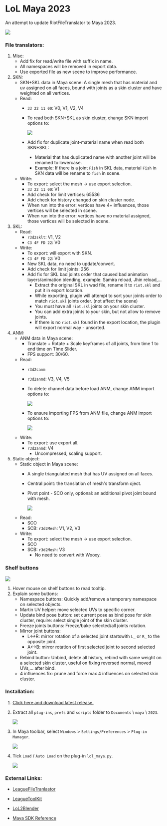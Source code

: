 # LoL Maya 2023
An attempt to update RiotFileTranslator to Maya 2023.

![](https://i.imgur.com/cRpMpYt.gif)


### File translators:
1. Misc:
    - Add fix for read/write file with suffix in name.
    - All namespaces will be removed in export data. 
    - Use exported file as new scene to improve performance.
2. SKN: 
    - SKN+SKL data in Maya scene: A single mesh that has material and uv assigned on all faces, bound with joints as a skin cluster and have weighted on all vertices.
    - Read: 
        - `33 22 11 00`: V0, V1, V2, V4
        - To read both SKN+SKL as skin cluster, change SKN import options to:
        
            ![](https://i.imgur.com/UiNIMul.png)

        - Add fix for duplicate joint-material name when read both SKN+SKL: 
            - Material that has duplicated name with another joint will be renamed to lowercase. 
            - Example: If there is a joint `Fish` in SKL data, material `Fish` in SKN data will be rename to `fish` in scene.
    - Write: 
        - To export: select the mesh -> use export selection.
        - `33 22 11 00`: V1
        - Add check for limit vertices: 65536 
        - Add check for history changed on skin cluster node.
        - When run into the error: vertices have 4+ influences, those vertices will be selected in scene.
        - When run into the error: vertices have no material assigned, those vertices will be selected in scene.
3. SKL:
    - Read: 
        - `r3d2sklt`: V1, V2
        - `C3 4F FD 22`: V0
    - Write:
        - To export: will export with SKN.
        - `C3 4F FD 22`: V0 
        - New SKL data, no need to update/convert.
        - Add check for limit joints: 256
        - Add fix for SKL bad joints order that caused bad animation layers/animation blending, example: Samira reload, Jhin reload,...
            - Extract the original SKL in wad file, rename it to `riot.skl` and put it in export location.
            - While exporting, plugin will attempt to sort your joints order to match `riot.skl` joints order. (not affect the scene)
            - You must have all `riot.skl` joints on your skin cluster.
            - You can add extra joints to your skin, but not allow to remove joints.
            - If there is no `riot.skl` found in the export location, the plugin will export normal way - unsorted.
4. ANM:
    - ANM data in Maya scene: 
        - Translate + Rotate + Scale keyframes of all joints, from time 1 to end time on Time Slider.
        - FPS support: 30/60.
    - Read: 
        - `r3d2canm`
        - `r3d2anmd`: V3, V4, V5
        - To delete channel data before load ANM, change ANM import options to:
        
            ![](https://i.imgur.com/BWnCj2T.png)

        - To ensure importing FPS from ANM file, change ANM import options to:
            
            ![](https://i.imgur.com/2hJvlGt.png)
    - Write:
        - To export: use export all.
        - `r3d2anmd`: V4 
            - Uncompressed, scaling support.
5. Static object:
    - Static object in Maya scene: 
        - A single triangulated mesh that has UV assigned on all faces. 
        - Central point: the translation of mesh's transform oject.
        - Pivot point - SCO only, optional: an additional pivot joint bound with mesh.
            
            ![](https://i.imgur.com/XZFvV3V.png)
    - Read:
        - SCO 
        - SCB: `r3d2Mesh`: V1, V2, V3
    - Write:
        - To export: select the mesh -> use export selection.
        - SCO
        - SCB: `r3d2Mesh`: V3 
            - No need to convert with Wooxy.


### Shelf buttons
![](https://i.imgur.com/ZYyknZ9.png)
1. Hover mouse on shelf buttons to read tooltip.
2. Explain some buttons:
    - Namespace buttons: Quickly add/remove a temporary namespace on selected objects.
    - Martin UV helper: move selected UVs to specific corner.
    - Update bind pose button: set current pose as bind pose for skin cluster, require: select single joint of the skin cluster.
    - Freeze joints buttons: Freeze/bake selected/all joints rotation.
    - Mirror joint buttons:
        - L<->R: mirror rotation of a selected joint startswith `L_` or `R_` to the opposite joint.
        - A<->B: mirror rotation of first selected joint to second selected joint.
    - Rebind button: Unbind, delete all history, rebind with same weight on a selected skin cluster, useful on fixing reversed normal, moved UVs,... after bind.
    - 4 influences fix: prune and force max 4 influences on selected skin cluster.


### Installation:
1. [Click here and download latest release.](https://github.com/tarngaina/lol_maya/releases)


2. Extract all `plug-ins`, `prefs` and `scripts` folder to `Documents` \ `maya` \ `2023`.

    ![](https://i.imgur.com/OuXcoD7.png)

3. In Maya toolbar, select `Windows` > `Settings/Preferences` > `Plug-in Manager`.

    ![](https://i.imgur.com/fawHenl.png)

4. Tick `Load` / `Auto Load` on the plug-in `lol_maya.py`.

    ![](https://i.imgur.com/D0Za7BU.png)



### External Links:

- [LeagueFileTranlastor](https://github.com/LoL-Fantome/LeagueFileTranslator)

- [LeagueToolKit](https://github.com/LoL-Fantome/LeagueToolkit)

- [LoL2Blender](https://github.com/WorldSEnder/LoL2Blender)

- [Maya SDK Reference](https://help.autodesk.com/cloudhelp/2023/ENU/Maya-SDK/cpp_ref/modules.html)
